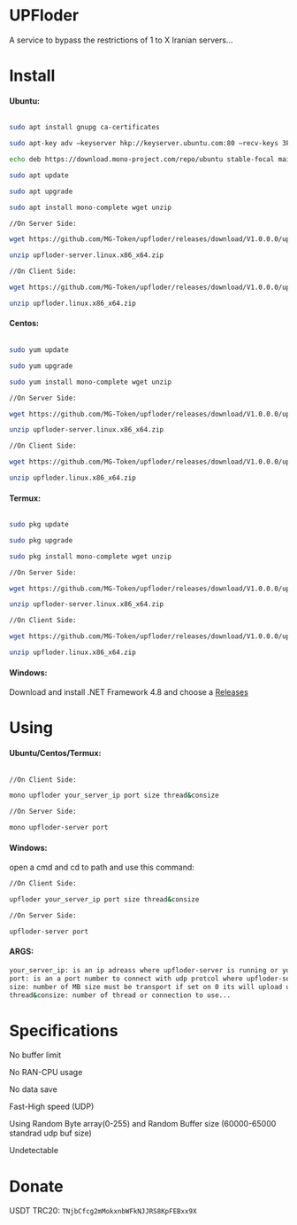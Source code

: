 # UPFloder

A service to bypass the restrictions of 1 to X Iranian servers...

# Install
#### Ubuntu:
```bash

sudo apt install gnupg ca-certificates

sudo apt-key adv –keyserver hkp://keyserver.ubuntu.com:80 –recv-keys 3FA7E0328081BFF6A14DA29AA6A19B38D3D831EF

echo deb https://download.mono-project.com/repo/ubuntu stable-focal main | sudo tee /etc/apt/sources.list.d/mono-official-stable.list

sudo apt update

sudo apt upgrade

sudo apt install mono-complete wget unzip

//On Server Side:

wget https://github.com/MG-Token/upfloder/releases/download/V1.0.0.0/upfloder-server.linux.x86_x64.zip

unzip upfloder-server.linux.x86_x64.zip

//On Client Side:

wget https://github.com/MG-Token/upfloder/releases/download/V1.0.0.0/upfloder.linux.x86_x64.zip

unzip upfloder.linux.x86_x64.zip
```

#### Centos:
```bash

sudo yum update

sudo yum upgrade

sudo yum install mono-complete wget unzip

//On Server Side:

wget https://github.com/MG-Token/upfloder/releases/download/V1.0.0.0/upfloder-server.linux.x86_x64.zip

unzip upfloder-server.linux.x86_x64.zip

//On Client Side:

wget https://github.com/MG-Token/upfloder/releases/download/V1.0.0.0/upfloder.linux.x86_x64.zip

unzip upfloder.linux.x86_x64.zip
```

#### Termux:
```bash

sudo pkg update

sudo pkg upgrade

sudo pkg install mono-complete wget unzip

//On Server Side:

wget https://github.com/MG-Token/upfloder/releases/download/V1.0.0.0/upfloder-server.linux.x86_x64.zip

unzip upfloder-server.linux.x86_x64.zip

//On Client Side:

wget https://github.com/MG-Token/upfloder/releases/download/V1.0.0.0/upfloder.linux.x86_x64.zip

unzip upfloder.linux.x86_x64.zip
```

#### Windows:
Download and install .NET Framework 4.8 and choose a [Releases](https://github.com/MG-Token/upfloder/releases)

# Using
#### Ubuntu/Centos/Termux:
```bash

//On Client Side:

mono upfloder your_server_ip port size thread&consize

//On Server Side:

mono upfloder-server port
```
#### Windows:
open a cmd and cd to path and use this command:
```bash
//On Client Side:

upfloder your_server_ip port size thread&consize

//On Server Side:

upfloder-server port
```
#### ARGS:
```bash
your_server_ip: is an ip adreass where upfloder-server is running or you can use dns servers like 1.1.1.1 or 8.8.8.8 (Default: 127.0.0.1)
port: is an a port number to connect with udp protcol where upfloder-server is runned or if you use dns adreass like 1.1.1.1 must set on port 53 (Default: 8090)
size: number of MB size must be transport if set on 0 its will upload unlimeted bytes...
thread&consize: number of thread or connection to use...
```

# Specifications

No buffer limit

No RAN-CPU usage

No data save 

Fast-High speed (UDP)

Using Random Byte array(0-255) and Random Buffer size (60000-65000 standrad udp buf size)

Undetectable

# Donate

USDT TRC20: ```TNjbCfcg2mMokxnbWFkNJJRS8KpFEBxx9X```

